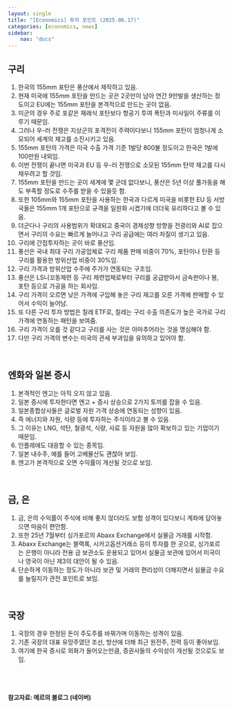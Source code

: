 ```yaml
---
layout: single
title: "[Economics] 투자 포인트 (2025.06.17)"
categories: [economics, news]
sidebar:
    nav: "docs"
---
```


## 구리
1. 한국의 155mm 포탄은 풍산에서 제작하고 있음.
1. 현재 미국에 155mm 포탄을 만드는 곳은 2곳만이 남아 연간 9만발을 생산하는 정도이고 EU에는 155mm 포탄을 본격적으로 만드는 곳이 없음.
1. 미군의 경우 주로 포같은 재래식 포탄보다 항공기 투여 폭탄과 미사일이 주류를 이루기 때문임.
1. 그러나 우-러 전쟁은 지상군의 포격전이 주력이다보니 155mm 포탄이 엄청나게 소모되어 세계의 재고를 소진시키고 있음.
1. 155mm 포탄의 가격은 미국 수출 가격 기준 1발당 800불 정도이고 한국은 1발에 100만원 내외임.
1. 이번 전쟁이 끝나면 미국과 EU 등 우-러 전쟁으로 소모된 155mm 탄약 재고를 다시 채우려고 할 것임.
1. 155mm 포탄을 만드는 곳이 세계에 몇 군데 없다보니, 풍산은 5년 이상 풀가동을 해도 부족할 정도로 수주를 받을 수 있을듯 함.
1. 또한 105mm와 155mm 포탄을 사용하는 한국과 다르게 미국을 비롯한 EU 등 서방국들은 155mm 1개 포탄으로 규격을 일원화 시켰기에 더더욱 유리하다고 볼 수 있음.
1. 더군다나 구리의 사용범위가 확대되고 중국이 경제성향 방향을 전광리와 AI로 잡으면서 구리의 수요는 빠르게 늘어나고 구리 공급에는 여러 차질이 생기고 있음.
1. 구리에 간접투자하는 곳이 바로 풍산임.
1. 풍산은 국내 최대 구리 가공업체로 구리 제품 판매 비중이 70%, 포탄이나 탄환 등 구리를 활용한 방위산업 비중이 30%임.
1. 구리 가격과 방위산업 수주에 주가가 연동되는 구조임.
1. 풍산은 LS니꼬동제련 등 구리 제련업체로부터 구리를 공급받아서 금속판이나 봉, 포탄 등으로 가공을 하는 회사임.
1. 구리 가격이 오르면 낮은 가격에 구입해 놓은 구리 재고를 오른 가격에 판매할 수 있어서 수익이 늘어남.
1. 또 다른 구리 투자 방법은 칠레 ETF로, 칠레는 구리 수출 의존도가 높은 국가로 구리 가격에 연동하는 패턴을 보여줌.
1. 구리 가격이 오를 것 같다고 구리를 사는 것은 아마추어라는 것을 명심해야 함.
1. 다만 구리 가격의 변수는 미국의 관세 부과임을 유의하고 있어야 함.

<br/>

## 엔화와 일본 증시
1. 본격적인 엔고는 아직 오지 않고 있음.
1. 일본 증시에 투자한다면 엔고 + 증시 상승으로 2가지 토끼를 잡을 수 있음.
1. 일본종합상사들은 글로벌 자원 가격 상승에 연동되는 성향이 있음.
1. 즉 에너지와 자원, 식량 등에 투자하는 주식이라고 볼 수 있음.
1. 그 이유는 LNG, 석탄, 철광석, 식량, 사료 등 자원을 많이 확보하고 있는 기업이기 때문임.
1. 인플레에도 대응할 수 있는 종목임.
1. 일본 내수주, 예를 들어 고베물산도 괜찮아 보임.
1. 엔고가 본격적으로 오면 수익률이 개선될 것으로 보임.

<br/>

## 금, 은
1. 금, 은의 수익률이 주식에 비해 좋지 않더라도 보험 성격이 있다보니 계좌에 담아놓으면 마음이 편안함.
1. 또한 25년 7월부터 싱가포르의 Abaxx Exchange에서 실물금 거래를 시작함.
1. Abaxx Exchange는 블랙록, 시카고옵션거래소 등이 투자를 한 곳으로, 싱가포르는 은행이 아니라 전용 금 보관소도 운용되고 있어서 실물금 보관에 있어서 미국이나 영국이 아닌 제3의 대안이 될 수 있음.
1. 단순하게 이동하는 정도가 아니라 보관 및 거래의 편리성이 더해지면서 실물금 수요를 늘릴지가 관전 포인트로 보임.

<br/>

## 국장
1. 국장의 경우 한정된 돈이 주도주를 바꿔가며 이동하는 성격이 있음.
1. 기존 국장의 대표 유망주였던 조선, 방산에 더해 최근 원전주, 전력 등이 좋아보임.
1. 여기에 한국 증시로 외화가 들어오는만큼, 증권사들의 수익성이 개선될 것으로도 보임.



<br/>
<br/>

#### 참고자료: 메르의 블로그 (네이버)